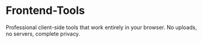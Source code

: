 # Frontend-Tools
Professional client-side tools that work entirely in your browser. No uploads, no servers, complete privacy.
